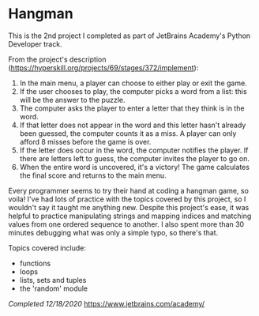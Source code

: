 # Hangman 

This is the 2nd project I completed as part of JetBrains Academy's Python Developer track.

From the project's description (https://hyperskill.org/projects/69/stages/372/implement):
1. In the main menu, a player can choose to either play or exit the game.
2. If the user chooses to play, the computer picks a word from a list: this will be the answer to the puzzle.
3. The computer asks the player to enter a letter that they think is in the word.
4. If that letter does not appear in the word and this letter hasn't already been guessed, the computer counts it as a miss. A player can only afford 8 misses before the game is over.
5. If the letter does occur in the word, the computer notifies the player. If there are letters left to guess, the computer invites the player to go on.
6. When the entire word is uncovered, it's a victory! The game calculates the final score and returns to the main menu.

Every programmer seems to try their hand at coding a hangman game, so voila! I've had lots of practice with the topics covered by this project, so I wouldn't say it taught me anything new. Despite this project's ease, it was helpful to practice manipulating strings and mapping indices and matching values from one ordered sequence to another. I also spent more than 30 minutes debugging what was only a simple typo, so there's that.

Topics covered include:
- functions
- loops
- lists, sets and tuples
- the 'random' module

*Completed 12/18/2020*
https://www.jetbrains.com/academy/
